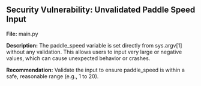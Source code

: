 ## Security Vulnerability: Unvalidated Paddle Speed Input

**File:** main.py

**Description:**
The paddle_speed variable is set directly from sys.argv[1] without any validation. This allows users to input very large or negative values, which can cause unexpected behavior or crashes.

**Recommendation:**
Validate the input to ensure paddle_speed is within a safe, reasonable range (e.g., 1 to 20).